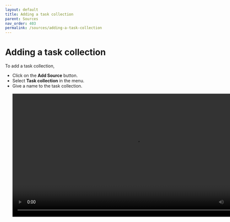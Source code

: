 ```yaml
---
layout: default
title: Adding a task collection
parent: Sources
nav_order: 403
permalink: /sources/adding-a-task-collection
---
```


# Adding a task collection

To add a task collection,

- Click on the **Add Source** button.
- Select **Task collection** in the menu.
- Give a name to the task collection.<br/><br/>
  <video autoplay loop width="800" controls>
    <source src="/img/MOV-Add-Task-Collection.mov" type="video/mp4">
  </video>